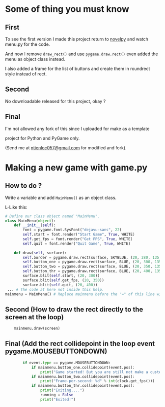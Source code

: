 # Some of thing you must know

## First
To see the first version I made this project return to [novelpy](https://github.com/locml/novelpy) and watch menu.py for the code.

And now I remove ```draw_rect()``` and use ```pygame.draw.rect()``` even added the menu as object class instead.

I also added a frame for the list of buttons and create them in roundrect style instead of rect.

## Second
No downloadable released for this project, okay ?

## Final
I'm not allowed any fork of this since I uploaded for make as a template 

project for Python and PyGame only.

(Send me at ntienloc057@gmail.com for modified and fork).


# Making a new game with game.py

## How to do ?

Write a variable and add ```MainMenu()``` as an object class.

L-Like this:

```py
# Define our class object named "MainMenu".
class MainMenu(object):
    def __init__(self):
        font = pygame.font.SysFont("dejavu-sans", 22)
        self.start = font.render("Start Game", True, WHITE)
        self.get_fps = font.render("Get FPS", True, WHITE)
        self.quit = font.render("Quit Game", True, WHITE)
        
    def draw(self, surface):
        self.border = pygame.draw.rect(surface, SKYBLUE, (20, 280, 135, 170), 0, 12) # This is a frame for the button list.
        self.button_one = pygame.draw.rect(surface, BLUE, (20, 300, 135, 28), 0, 12)
        self.button_two = pygame.draw.rect(surface, BLUE, (20, 350, 135, 28), 0, 12)
        self.button_thr = pygame.draw.rect(surface, BLUE, (20, 400, 135, 28), 0, 12)
        surface.blit(self.start, (20, 300))
        surface.blit(self.get_fps, (20, 350))
        surface.blit(self.quit, (20, 400))
 ... # The code at here not inside this help.
mainmenu = MainMenu() # Replace mainmenu before the "=" of this line with your name you want
```

## Second (How to draw the rect directly to the screen at the loop)
```py
    mainmenu.draw(screen)
```
## Final (Add the rect collidepoint in the loop event pygame.MOUSEBUTTONDOWN)
```py
        if event.type == pygame.MOUSEBUTTONDOWN:
            if mainmenu.button_one.collidepoint(event.pos):
                print("Game started! But you are still not make a customized here!") # After done, change this or remove it.
            if mainmenu.button_two.collidepoint(event.pos):
                print("Frame-per-second: %d" % int(clock.get_fps()))
            if mainmenu.button_thr.collidepoint(event.pos):
                print("Exiting....")
                running = False
                print("Exited!")
```
